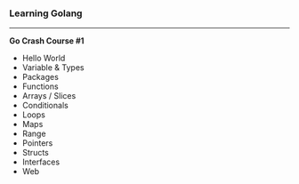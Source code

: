 ### Learning Golang
---
**Go Crash Course #1**
- Hello World
- Variable & Types
- Packages
- Functions
- Arrays / Slices
- Conditionals
- Loops
- Maps
- Range
- Pointers
- Structs
- Interfaces
- Web
